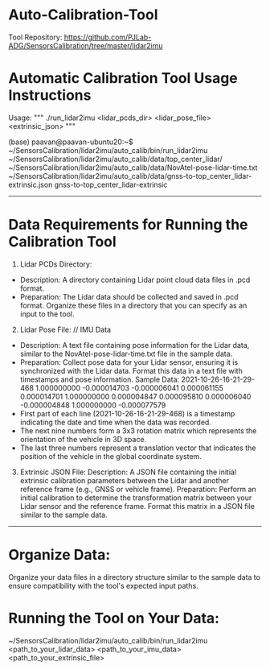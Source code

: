 # Auto-Calibration-Tool
Tool Repository: https://github.com/PJLab-ADG/SensorsCalibration/tree/master/lidar2imu

# Automatic Calibration Tool Usage Instructions
Usage: """  ./run_lidar2imu <lidar_pcds_dir> <lidar_pose_file> <extrinsic_json>  """

(base) paavan@paavan-ubuntu20:~$ ~/SensorsCalibration/lidar2imu/auto_calib/bin/run_lidar2imu ~/SensorsCalibration/lidar2imu/auto_calib/data/top_center_lidar/ ~/SensorsCalibration/lidar2imu/auto_calib/data/NovAtel-pose-lidar-time.txt ~/SensorsCalibration/lidar2imu/auto_calib/data/gnss-to-top_center_lidar-extrinsic.json
gnss-to-top_center_lidar-extrinsic

--------------------------------------------------------
# Data Requirements for Running the Calibration Tool

1. Lidar PCDs Directory:
- Description: A directory containing Lidar point cloud data files in .pcd format.
- Preparation: The Lidar data should be collected and saved in .pcd format. Organize these files in a directory that you can specify as an input to the tool.

2. Lidar Pose File: // IMU Data
- Description: A text file containing pose information for the Lidar data, similar to the NovAtel-pose-lidar-time.txt file in the sample data.
- Preparation: Collect pose data for your Lidar sensor, ensuring it is synchronized with the Lidar data. Format this data in a text file with timestamps and pose information.
Sample Data:
2021-10-26-16-21-29-468 1.000000000 -0.000014703 -0.000006041 0.000061155 0.000014701 1.000000000 0.000004847 0.000095810 0.000006040 -0.000004848 1.000000000 -0.000077579
- First part of each line (2021-10-26-16-21-29-468) is a timestamp indicating the date and time when the data was recorded. 
- The next nine numbers form a 3x3 rotation matrix which represents the orientation of the vehicle in 3D space.
- The last three numbers represent a translation vector that indicates the position of the vehicle in the global coordinate system.

3. Extrinsic JSON File:
Description: A JSON file containing the initial extrinsic calibration parameters between the Lidar and another reference frame (e.g., GNSS or vehicle frame).
Preparation: Perform an initial calibration to determine the transformation matrix between your Lidar sensor and the reference frame. Format this matrix in a JSON file similar to the sample data.

----------------------------------------------------------
# Organize Data:
Organize your data files in a directory structure similar to the sample data to ensure compatibility with the tool's expected input paths.


# Running the Tool on Your Data:
~/SensorsCalibration/lidar2imu/auto_calib/bin/run_lidar2imu <path_to_your_lidar_data> <path_to_your_imu_data> <path_to_your_extrinsic_file>


